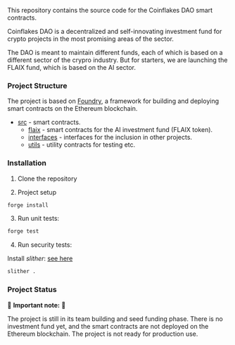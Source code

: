 This repository contains the source code for the Coinflakes DAO smart contracts.

Coinflakes DAO is a decentralized and self-innovating investment fund for crypto projects in the most promising areas of the sector.

The DAO is meant to maintain different funds, each of which is based on a different sector of the crypro industry. But for starters, we are launching the FLAIX fund, which is based on the AI sector.

### Project Structure

The project is based on [Foundry](https://github.com/foundry-rs/foundry), a framework for building and deploying smart contracts on the Ethereum blockchain.

- [src](src) - smart contracts.
  - [flaix](src/flaix) - smart contracts for the AI investment fund (FLAIX token).
  - [interfaces](src/interfaces) - interfaces for the inclusion in other projects.
  - [utils](src/utils) - utility contracts for testing etc.

### Installation

1. Clone the repository

2. Project setup

```bash
forge install
```

3. Run unit tests:

```bash
forge test
```

4. Run security tests:

Install _slither_: [see here](https://github.com/crytic/slither#how-to-install)

```bash
slither .
```

### Project Status

:red_circle: **Important note:** :red_circle:

The project is still in its team building and seed funding phase. There is no investment fund yet, and the smart contracts are not deployed on the Ethereum blockchain. The project is not ready for production use.
